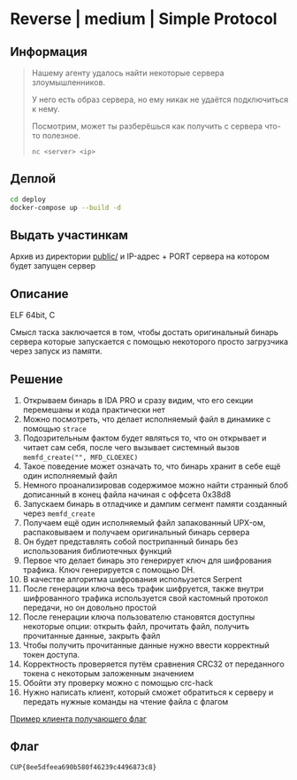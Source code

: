 # Reverse | medium | Simple Protocol

## Информация

> Нашему агенту удалось найти некоторые сервера злоумышленников.
> 
> У него есть образ сервера, но ему никак не удаётся подключиться к нему.
>
> Посмотрим, может ты разберёшься как получить с сервера что-то полезное.
> 
> 
> `nc <server> <ip>`


## Деплой

```sh
cd deploy
docker-compose up --build -d 
```

## Выдать участинкам

Архив из директории [public/](public/) и IP-адрес + PORT сервера на котором будет запущен сервер

## Описание

ELF 64bit, C

Смысл таска заключается в том, чтобы достать оригинальный бинарь сервера которые запускается с помощью некоторого просто загрузчика через запуск из памяти.

## Решение

1. Открываем бинарь в IDA PRO и сразу видим, что его секции перемешаны и кода практически нет
2. Можно посмотреть, что делает исполняемый файл в динамике с помощью `strace`
3. Подозрительным фактом будет являться то, что он открывает и читает сам себя, после чего вызывает системный вызов `memfd_create("", MFD_CLOEXEC)`
4. Такое поведение может означать то, что бинарь хранит в себе ещё один исполняемый файл
5. Немного проанализировав содержимое можно найти странный блоб дописанный в конец файла начиная с оффсета 0x38d8
6. Запускаем бинарь в отладчике и дампим сегмент памяти созданный через `memfd_create`
7. Получаем ещё один исполняемый файл запакованный UPX-ом, распаковываем и получаем оригинальный бинарь сервера
8. Он будет представлять собой пострипанный бинарь без использования библиотечных функций
9. Первое что делает бинарь это генерирует ключ для шифрования трафика. Ключ генерируется с помощью DH.
10. В качестве алгоритма шифрования испольузется Serpent
11. После генерации ключа весь трафик шифруется, также внутри шифрованного трафика используется свой кастомный протокол передачи, но он довольно простой
12. После генерации ключа пользователю становятся доступны некоторые опции: открыть файл, прочитать файл, получить прочитанные данные, закрыть файл
13. Чтобы получить прочитанные данные нужно ввести корректный токен доступа.
14. Корректность проверяется путём сравнения CRC32 от переданного токена с некоторым заложенным значением
15. Обойти эту проверку можно с помощью crc-hack
16. Нужно написать клиент, который сможет обратиться к серверу и передать нужные команды на чтение файла с флагом 

[Пример клиента получающего флаг](solution/main.c)

## Флаг

`CUP{8ee5dfeea690b580f46239c4496873c8}`
